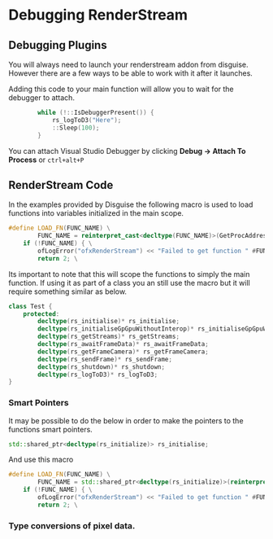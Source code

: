 # Debugging RenderStream

## Debugging Plugins

You will always need to launch your renderstream addon from disguise. However there are a few ways to be able to work with it after it launches.

Adding this code to your main function will allow you to wait for the debugger to attach. 

```cpp
        while (!::IsDebuggerPresent()) {
            rs_logToD3("Here");
            ::Sleep(100);
        }
```

You can attach Visual Studio Debugger by clicking **Debug -> Attach To Process** or `ctrl+alt+P`

## RenderStream Code

In the examples provided by Disguise the following macro is used to load functions into variables initialized in the main scope.
```cpp
#define LOAD_FN(FUNC_NAME) \
        FUNC_NAME = reinterpret_cast<decltype(FUNC_NAME)>(GetProcAddress(RSLib, #FUNC_NAME)); \
    if (!FUNC_NAME) { \
        ofLogError("ofxRenderStream") << "Failed to get function " #FUNC_NAME " from DLL" << std::endl; \
        return 2; \
```
Its important to note that this will scope the functions to simply the main function. If using it as part of a class you an still use the macro but it will require something similar as below.
```cpp
class Test {
    protected:
		decltype(rs_initialise)* rs_initialise;
		decltype(rs_initialiseGpGpuWithoutInterop)* rs_initialiseGpGpuWithoutInterop;
		decltype(rs_getStreams)* rs_getStreams;
		decltype(rs_awaitFrameData)* rs_awaitFrameData;
		decltype(rs_getFrameCamera)* rs_getFrameCamera;
		decltype(rs_sendFrame)* rs_sendFrame;
		decltype(rs_shutdown)* rs_shutdown;
		decltype(rs_logToD3)* rs_logToD3;
}
```

### Smart Pointers

It may be possible to do the below in order to make the pointers to the functions smart pointers.

```cpp
std::shared_ptr<decltype(rs_initialize)> rs_initialise;
```

And use this macro
```cpp
#define LOAD_FN(FUNC_NAME) \
        FUNC_NAME = std::shared_ptr<decltype(rs_initialize)>(reinterpret_cast<decltype(FUNC_NAME)>(GetProcAddress(RSLib, #FUNC_NAME))); \
    if (!FUNC_NAME) { \
        ofLogError("ofxRenderStream") << "Failed to get function " #FUNC_NAME " from DLL" << std::endl; \
        return 2; \
```

### Type conversions of pixel data.
